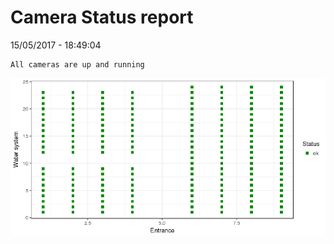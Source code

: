 Camera Status report
================
15/05/2017 - 18:49:04

    All cameras are up and running

![](camreport_files/figure-markdown_github/unnamed-chunk-2-1.png)
